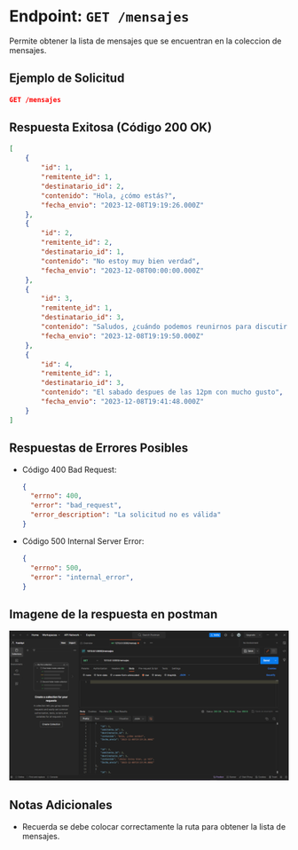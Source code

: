 <!-- Documentacion de un endpoint get que trae los items que se encuentran en la coleccion mensajes -->

# Endpoint: `GET /mensajes`

Permite obtener la lista de mensajes que se encuentran en la coleccion de mensajes.

## Ejemplo de Solicitud

```json
GET /mensajes
```

## Respuesta Exitosa (Código 200 OK)

```json
[
    {
        "id": 1,
        "remitente_id": 1,
        "destinatario_id": 2,
        "contenido": "Hola, ¿cómo estás?",
        "fecha_envio": "2023-12-08T19:19:26.000Z"
    },
    {
        "id": 2,
        "remitente_id": 2,
        "destinatario_id": 1,
        "contenido": "No estoy muy bien verdad",
        "fecha_envio": "2023-12-08T00:00:00.000Z"
    },
    {
        "id": 3,
        "remitente_id": 1,
        "destinatario_id": 3,
        "contenido": "Saludos, ¿cuándo podemos reunirnos para discutir el proyecto?",
        "fecha_envio": "2023-12-08T19:19:50.000Z"
    },
    {
        "id": 4,
        "remitente_id": 1,
        "destinatario_id": 3,
        "contenido": "El sabado despues de las 12pm con mucho gusto",
        "fecha_envio": "2023-12-08T19:41:48.000Z"
    }
]
```

## Respuestas de Errores Posibles

- Código 400 Bad Request:

  ```json
  {
    "errno": 400,
    "error": "bad_request",
    "error_description": "La solicitud no es válida"
  }
  ```

- Código 500 Internal Server Error:

  ```json
  {
    "errno": 500,
    "error": "internal_error",
  }
  ```

## Imagene de la respuesta en postman

![imagen](./getMensajes.png)

## Notas Adicionales

- Recuerda se debe colocar correctamente la ruta para obtener la lista de mensajes.

